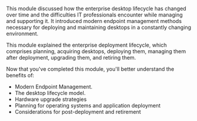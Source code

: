 This module discussed how the enterprise desktop lifecycle has changed over time and the difficulties IT professionals encounter while managing and supporting it. It introduced modern endpoint management methods necessary for deploying and maintaining desktops in a constantly changing environment. 

This module explained the enterprise deployment lifecycle, which comprises planning, acquiring desktops, deploying them, managing them after deployment, upgrading them, and retiring them. 

Now that you've completed this module, you'll better understand the benefits of:

- Modern Endpoint Management.
- The desktop lifecycle model.
- Hardware upgrade strategies
- Planning for operating systems and application deployment
- Considerations for post-deployment and retirement